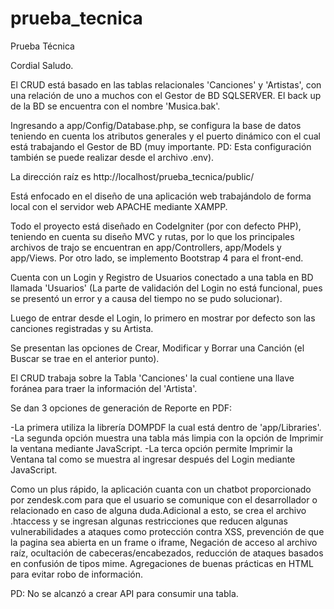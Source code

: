 # prueba_tecnica
 Prueba Técnica

Cordial Saludo.

El CRUD está basado en las tablas relacionales 'Canciones' y 'Artistas', con una relación de uno a muchos con el Gestor de BD SQLSERVER. El back up de la BD se encuentra con el nombre 'Musica.bak'.

Ingresando a app/Config/Database.php, se configura la base de datos teniendo en cuenta los atributos generales y el puerto dinámico con el cual está trabajando el Gestor de BD (muy importante. PD: Esta configuración también se puede realizar desde el archivo .env).

La dirección raíz es http://localhost/prueba_tecnica/public/

Está enfocado en el diseño de una aplicación web trabajándolo de forma local con el servidor web APACHE mediante XAMPP.

Todo el proyecto está diseñado en CodeIgniter (por con defecto PHP), teniendo en cuenta su diseño MVC y rutas, por lo que los principales archivos de trajo se encuentran en app/Controllers, app/Models y app/Views. Por otro lado, se implemento Bootstrap 4 para el front-end.

Cuenta con un Login y Registro de Usuarios conectado a una tabla en BD llamada 'Usuarios' (La parte de validación del Login no está funcional, pues se presentó un error y a causa del tiempo no se pudo solucionar).

Luego de entrar desde el Login, lo primero en mostrar por defecto son las canciones registradas y su Artista.

Se presentan las opciones de Crear, Modificar y Borrar una Canción (el Buscar se trae en el anterior punto).

El CRUD trabaja sobre la Tabla 'Canciones' la cual contiene una llave foránea para traer la información del 'Artista'.

Se dan 3 opciones de generación de Reporte en PDF:

   -La primera utiliza la librería DOMPDF la cual está dentro de 'app/Libraries'.
   -La segunda opción muestra una tabla más limpia con la opción de Imprimir la ventana mediante JavaScript.
   -La terca opción permite Imprimir la Ventana tal como se muestra al ingresar después del Login mediante JavaScript.

Como un plus rápido, la aplicación cuanta con un chatbot proporcionado por zendesk.com para que el usuario se comunique con el desarrollador o relacionado en caso de alguna duda.Adicional a esto, se crea el archivo .htaccess y se ingresan algunas restricciones que reducen algunas vulnerabilidades a ataques como protección contra XSS, prevención de que la pagina sea abierta en un frame o iframe, Negación de acceso al archivo raíz, ocultación de cabeceras/encabezados, reducción de ataques basados en confusión de tipos mime. Agregaciones de buenas prácticas en HTML para evitar robo de información.

PD: No se alcanzó a crear API para consumir una tabla.
